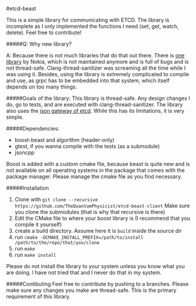 #etcd-beast

This is a simple library for communicating with ETCD. The library is incomplete as I only implemented the functions I need (set, get, watch, delete). Feel free to contribute!

#####Q: Why new library?

A: Because there is not much libraries that do that out there. There is [one library](https://github.com/nokia/etcd-cpp-apiv3) by Nokia, which is not maintained anymore and is full of bugs and is not thread-safe. Clang-thread-sanitizer was screaming all the time while I was using it. Besides, using the library is extremely complicated to compile and use, as grpc has to be embedded into that system, which itself depends on too many things.

#####Goals of the library:
This library is thread-safe. Any design changes I do, go to tests, and are executed with clang-thread-sanitizer. The library also uses the [json gateway of etcd](https://coreos.com/etcd/docs/latest/dev-guide/api_grpc_gateway.html). While this has its limitations, it is very simple.

#####Dependencies:
- boost-beast and algorithm (header-only)
- gtest, if you wanna compile with the tests (as a submodule)
- jsoncpp

Boost is added with a custom cmake file, because beast is quite new and is not available on all operating systems in the package that comes with the package manager. Please manage the cmake file as you find necessary.

#####Installation
1. Clone with 
`git clone --recursive https://github.com/TheQuantumPhysicist/etcd-beast-client`
Make sure you clone the submodules (that is why that recursive is there)
2. Edit the CMake file to where your boost library is (I recommend that you compile it yourself)
3. create a build directory. Assume here it is `build` inside the source dir
4. run `cmake -DCMAKE_INSTALL_PREFIX=/path/to/install /path/to/the/repo/that/you/clone`
5. run `make`
6. run `make install`

Please do not install the library to your system unless you know what you are doing. I have not tried that and I never do that in my system.

#####Contibuting
Feel free to contribute by pushing to a branches. Please make sure any changes you make are thread-safe. This is the primary requirement of this library.
